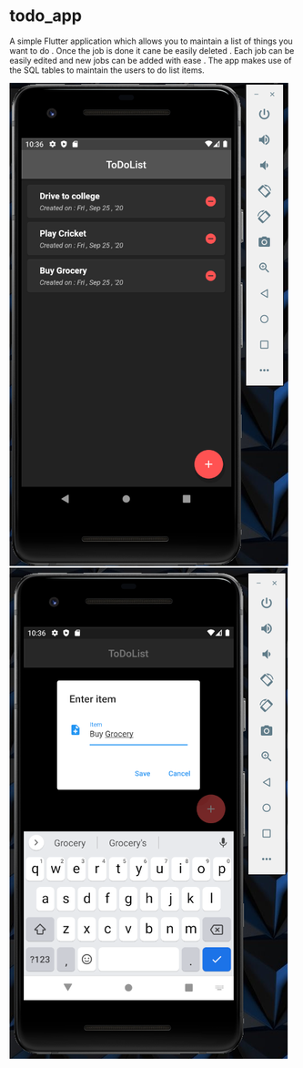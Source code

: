 # todo_app

A simple Flutter application which allows you to maintain a list of things you want to do . Once the job is done it cane be easily deleted . Each job can be easily edited and new jobs can be added with ease . The app makes use of the SQL tables to maintain the users to do list items.

<img src="/lib/to do 1.png" alt="My cool logo"/>
<img src="/lib/to do 2.png" alt="My cool logo"/>


